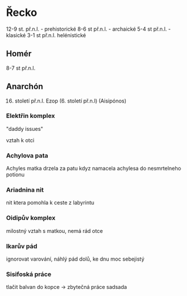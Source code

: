 


# Řecko
12-9 st. př.n.l. - prehistorické
8-6 st př.n.l. - archaické
5-4 st př.n.l. - klasické
3-1 st př.n.l. helénistické
## Homér
8-7 st př.n.l.
## Anarchón 
16. století př.n.l.
Ezop (6. století př.n.l)
(Aisipónos)

### Elektřin komplex
"daddy issues"

vztah k otci
### Achylova pata
Achyles
matka drzela za patu kdyz namacela achylesa do nesmrtelneho potionu

### Ariadnina nit
nit ktera pomohla k ceste z labyrintu

### Oidipův komplex
milostný vztah s matkou, nemá rád otce

### Ikarův pád
ignorovat varování, náhlý pád dolů, ke dnu
moc sebejistý
### Sisifoská práce
tlačit balvan do kopce -> zbytečná práce
sadsada